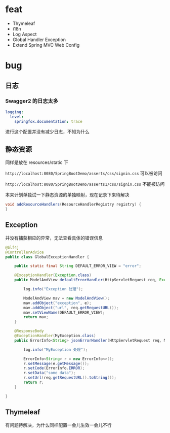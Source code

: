 # feat

* Thymeleaf
* i18n
* Log Aspect
* Global Handler Exception
* Extend Spring MVC Web Config



# bug

## 日志

### Swagger2 的日志太多

```yml
logging:
  level:
    springfox.documentation: trace
```

进行这个配置并没有减少日志，不知为什么



## 静态资源

同样是放在 resources/static 下

``http://localhost:8080/SpringBootDemo/asserts/css/signin.css`` 可以被访问

``http://localhost:8080/SpringBootDemo/asserts1/css/signin.css`` 不能被访问

本来计划单独试一下静态资源的单独映射，现在记录下来待解决

```java
void addResourceHandlers(ResourceHandlerRegistry registry) {
}
```



## Exception

并没有捕获相应的异常，无法查看具体的错误信息

```java
@Slf4j
@ControllerAdvice
public class GlobalExceptionHandler {

    public static final String DEFAULT_ERROR_VIEW = "error";

    @ExceptionHandler(Exception.class)
    public ModelAndView defaultErrorHandler(HttpServletRequest req, Exception e) throws Exception {

        log.info("Exception 处理");

        ModelAndView mav = new ModelAndView();
        mav.addObject("exception", e);
        mav.addObject("url", req.getRequestURL());
        mav.setViewName(DEFAULT_ERROR_VIEW);
        return mav;
    }

    @ResponseBody
    @ExceptionHandler(MyException.class)
    public ErrorInfo<String> jsonErrorHandler(HttpServletRequest req, MyException e){

        log.info("MyException 处理");

        ErrorInfo<String> r = new ErrorInfo<>();
        r.setMessage(e.getMessage());
        r.setCode(ErrorInfo.ERROR);
        r.setData("some data");
        r.setUrl(req.getRequestURL().toString());
        return r;
    }

}
```



## Thymeleaf

有问题待解决，为什么同样配置一会儿生效一会儿不行

